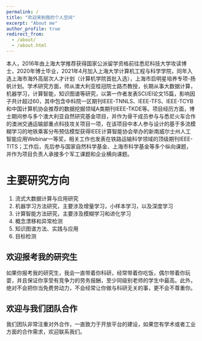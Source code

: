 ```yaml
---
permalink: /
title: "欢迎来到我的个人空间"
excerpt: "About me"
author_profile: true
redirect_from: 
  - /about/
  - /about.html
---
```


本人，2016年由上海大学推荐获得国家公派留学资格前往悉尼科技大学攻读博士，2020年博士毕业，2021年4月加入上海大学计算机工程与科学学院，同年入选上海市海外高层次人才计划（计算机学院首批入选），上海市启明星培养专项-扬帆计划。学术研究方面，师从澳大利亚桂冠院士路杰教授，长期从事大数据计算，机器学习，计算智能，知识图谱等研究，以第一作者发表SCI/EI论文15篇，影响因子共计超过60，其中包含中科院一区期刊IEEE-TNNLS、IEEE-TFS、IEEE-TCYB和中国计算机协会推荐的数据挖掘领域A类期刊IEEE-TKDE等。项目经历方面，博士期间参与多个澳大利亚自然研究基金项目，并作为骨干成员参与与悉尼火车合作的澳洲交通运输部重点科技攻关项目一项，在该项目中本人参与设计的基于多流模糊学习的地铁乘客分布预估模型获得IEEE计算智能协会举办的新南威尔士州人工智能应用Webinar一等奖，相关工作也发表在铁路运输科学领域的顶级期刊IEEE-TITS；工作后，先后参与国家自然科学基金、上海市科学基金等多个纵向课题，并作为项目负责人承接多个军工课题和企业横向课题。

主要研究方向
======
1. 流式大数据计算与应用研究
2. 机器学习方法研究，主要涉及增量学习，小样本学习，以及深度学习
3. 计算智能方法研究，主要涉及模糊学习和进化学习
4. 概念漂移和异常检测
5. 知识图谱方法、实践与应用
6. 目标检测  

欢迎报考我的研究生
------
如果你报考我的研究生，我会一直带着你科研，经常带着你吃饭，偶尔带着你玩耍，并且保证你享受有竞争力的劳务报酬，至少同级别老师的学生中最高。此外，绝对不会把你当免费劳动力，不会经常让你做与科研无关的事，更不会不尊重你。

欢迎与我们团队合作
------
我们团队非常注重对外合作，一直致力于开放平台的建设，如果您有学术或者工业方面的合作需求，欢迎联系我们。
